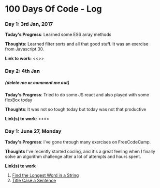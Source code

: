 # 100 Days Of Code - Log

### Day 1: 3rd Jan, 2017 

**Today's Progress**: Learned some ES6 array methods 

**Thoughts:** Learned filter sorts and all that good stuff. It was an exercise from Javascript 30.

**Link to work:** <<>>

### Day 2: 4th Jan 
##### (delete me or comment me out)

**Today's Progress**: Tried to do some JS react and also played with some flexBox today 

**Thoughts**: It was not so tough today but today was not that productive

**Link(s) to work**: <<>>


### Day 1: June 27, Monday

**Today's Progress**: I've gone through many exercises on FreeCodeCamp.

**Thoughts** I've recently started coding, and it's a great feeling when I finally solve an algorithm challenge after a lot of attempts and hours spent.

**Link(s) to work**
1. [Find the Longest Word in a String](https://www.freecodecamp.com/challenges/find-the-longest-word-in-a-string)
2. [Title Case a Sentence](https://www.freecodecamp.com/challenges/title-case-a-sentence)
